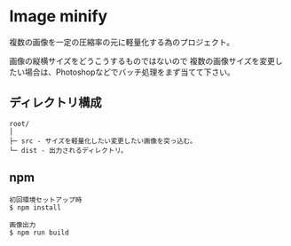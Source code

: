 # Image minify

複数の画像を一定の圧縮率の元に軽量化する為のプロジェクト。

画像の縦横サイズをどうこうするものではないので
複数の画像サイズを変更したい場合は、Photoshopなどでバッチ処理をまず当てて下さい。

## ディレクトリ構成

```
root/
│
├─ src - サイズを軽量化したい変更したい画像を突っ込む。
└─ dist - 出力されるディレクトリ。
```

## npm

```
初回環境セットアップ時
$ npm install

画像出力
$ npm run build
```
